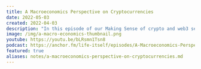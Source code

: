 ```yaml
---
title: A Macroeconomics Perspective on Cryptocurrencies
date: 2022-05-03
created: 2022-04-03
description: "In this episode of our Making Sense of crypto and web3 series, Stephen Diehl is joined by economist and data scientist, Matthew Ranger, in a discussion on crypto assets from the perspective of an economist."
image: /img/a-macro-economics-thumbnail.png
youtube: https://youtu.be/bLRsmn1Tsn8
podcast: https://anchor.fm/life-itself/episodes/A-Macroeconomics-Perspective-on-Cryptocurrencies-e1hv8b4
featured: true
aliases: notes/a-macroeconomics-perspective-on-cryptocurrencies.md
---
```

